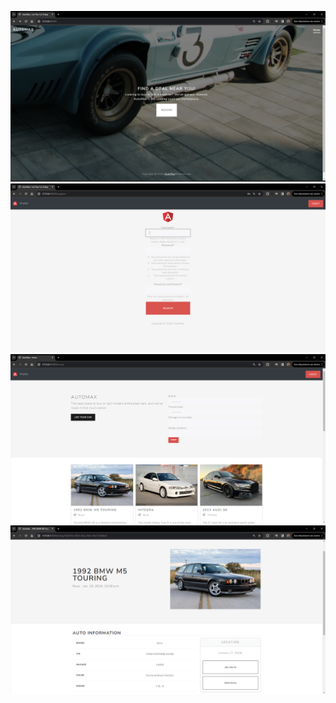 ![Register](https://github.com/andrijajovanovic98/Python-Django/blob/main/Screenshot%202024-01-22%20104331.png)
![Register2](https://github.com/andrijajovanovic98/Python-Django/blob/main/Screenshot%202024-01-22%20104501.png)
![Home](https://github.com/andrijajovanovic98/Python-Django/blob/main/Screenshot%202024-01-22%20105147.png)
![BMW M5](https://github.com/andrijajovanovic98/Python-Django/blob/main/Screenshot%202024-01-22%20105220.png)



